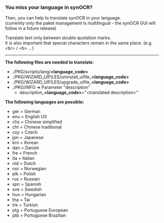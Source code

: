 ### You miss your language in synOCR? 

Then, you can help to translate synOCR in your language.  
(currently only the paket management is multilingual - the synOCR GUI will follow in a future release)

Translate text only between double quotation marks.  
It is also important that special characters remain in the same place. (e.g. \<br\> / \<b\> …)
  

-----


**The following files are needed to translate:**

- ./PKG/scripts/lang/**\<language_code\>**
- ./PKG/WIZARD_UIFILES/uninstall\_uifile\_**\<language\_code\>**
- ./PKG/WIZARD_UIFILES/upgrade\_uifile\_**\<language\_code\>**
- ./PKG/INFO ➜ Parameter "description"
    - description_**\<language\_code\>**="\<translated description\>"   
  
  
**The following languages are possible:**
- ger = German
- enu = English US
- chs = Chinese simplified
- cht = Chinese traditional
- csy = Czech
- jpn = Japanese
- krn = Korean
- dan = Danish
- fre = French
- ita = Italian
- nld = Dutch
- nor = Norwegian
- plk = Polish
- rus = Russian
- spn = Spanish
- sve = Swedish
- hun = Hungarian
- tha = Tai
- trk = Turkish
- ptg = Portuguese European
- ptb = Portuguese Brazilian
